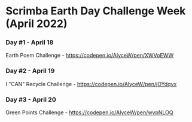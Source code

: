 # Scrimba Earth Day Challenge Week (April 2022)

### Day #1 - April 18

Earth Poem Challenge - https://codepen.io/AlyceW/pen/XWVoEWW

### Day #2 - April 19

I "CAN" Recycle Challenge - https://codepen.io/AlyceW/pen/jOYdqvx

### Day #3 - April 20

Green Points Challenge - https://codepen.io/AlyceW/pen/wvpNLOQ
